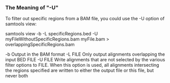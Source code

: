 ### The Meaning of "-U"
To filter out specific regions from a BAM file, you could use the -U option of samtools view:

samtools view -b -L specificRegions.bed -U myFileWithoutSpecificRegions.bam myFile.bam > overlappingSpecificRegions.bam

-b Output in the BAM format
-L FILE Only output alignments overlapping the input BED FILE
-U FILE Write alignments that are not selected by the various filter options to FILE. When this option is used, all alignments intersecting the regions specified are written to either the output file or this file, but never both
